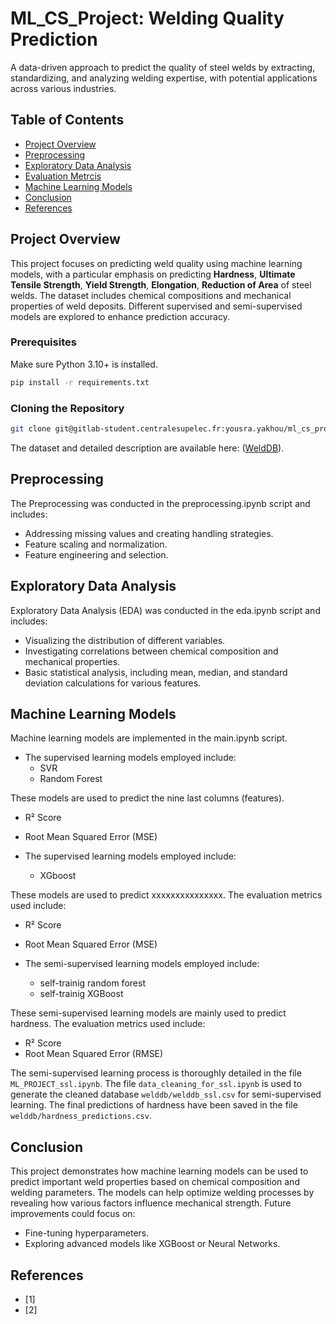 # ML_CS_Project:  Welding Quality Prediction

A data-driven approach to predict the quality of steel welds by extracting, standardizing, and analyzing welding expertise, with potential applications across various industries.

## Table of Contents
- [Project Overview](#project-overview)
- [Preprocessing](#exploratory-data-analysis)
- [Exploratory Data Analysis](#exploratory-data-analysis)
- [Evaluation Metrcis](#metrics)
- [Machine Learning Models](#modeling)
- [Conclusion](#conclusion)
- [References](#references)

## Project Overview

This project focuses on predicting weld quality using machine learning models, with a particular emphasis on predicting **Hardness**, **Ultimate Tensile Strength**, **Yield Strength**, **Elongation**, **Reduction of Area** of steel welds. The dataset includes chemical compositions and mechanical properties of weld deposits. Different supervised and semi-supervised models are explored to enhance prediction accuracy.


### Prerequisites
Make sure Python 3.10+ is installed.

```bash
pip install -r requirements.txt
```

### Cloning the Repository

```bash
git clone git@gitlab-student.centralesupelec.fr:yousra.yakhou/ml_cs_project.git
```

The dataset and detailed description are available here: ([WeldDB](https://www.phase-trans.msm.cam.ac.uk/map/data/materials/welddb-b.html)).

## Preprocessing 
The Preprocessing was conducted in the preprocessing.ipynb script and includes:
- Addressing missing values and creating handling strategies.
- Feature scaling and normalization.
- Feature engineering and selection.

## Exploratory Data Analysis 
Exploratory Data Analysis (EDA) was conducted in the eda.ipynb script and includes:
- Visualizing the distribution of different variables.
- Investigating correlations between chemical composition and mechanical properties.
- Basic statistical analysis, including mean, median, and standard deviation calculations for various features.

## Machine Learning Models

Machine learning models are implemented in the main.ipynb script.
- The supervised learning models employed include:
    -    SVR
    -   Random Forest

These models are used to predict the nine last columns (features).
- R² Score
- Root Mean Squared Error (MSE)


- The supervised learning models employed include:
    - XGboost

These models are used to predict xxxxxxxxxxxxxxx. The evaluation metrics used include:
- R² Score
- Root Mean Squared Error (MSE)


- The semi-supervised learning models employed include:
    - self-trainig random forest
    - self-trainig XGBoost

These semi-supervised learning models are mainly used to predict hardness. The evaluation metrics used include:
- R² Score
- Root Mean Squared Error (RMSE)

The semi-supervised learning process is thoroughly detailed in the file `ML_PROJECT_ssl.ipynb`. 
The file `data_cleaning_for_ssl.ipynb` is used to generate the cleaned database `welddb/welddb_ssl.csv` for semi-supervised learning.
The final predictions of hardness have been saved in the file `welddb/hardness_predictions.csv`.


## Conclusion

This project demonstrates how machine learning models can be used to predict important weld properties based on chemical composition and welding parameters. The models can help optimize welding processes by revealing how various factors influence mechanical strength. Future improvements could focus on:
- Fine-tuning hyperparameters.
- Exploring advanced models like XGBoost or Neural Networks.

## References
- [1]
- [2]